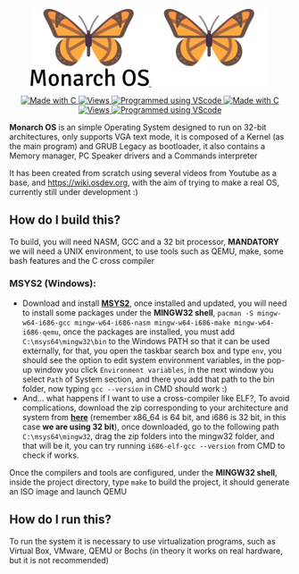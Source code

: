 <!-- Logo -->
<p align="center">
    <a href="https://github.com/TheBigEye/Monarch-OS#gh-light-mode-only"> <!-- if light mode -->
        <img width="42%" src="https://github.com/TheBigEye/TheBigEye/blob/main/assets/projects/Monarch-OS/Light-header.svg?raw=true" alt="Light mode Monarch OS logo!"/>
    </a>
    <a href="https://github.com/TheBigEye/Monarch-OS#gh-dark-mode-only"> <!-- if dark mode -->
        <img width="42%" src="https://github.com/TheBigEye/TheBigEye/blob/main/assets/projects/Monarch-OS/Dark-header.svg?raw=true" alt="Dark mode Monarch OS logo!!"/>
    </a>
</p>

<!-- Badges -->
<p align="center">
     <a href="https://github.com/TheBigEye#gh-light-mode-only"> <!-- if light mode -->
          <img src="https://img.shields.io/badge/C-00599C?style=for-the-badge&logo=c&logoColor=FF9641&color=4f4f4f" title="Made with C"/>
          <img src="https://komarev.com/ghpvc/?username=Eye-Monarch-OS&label=Views&color=FF9641&style=for-the-badge" title="Views" />
          <img src="https://img.shields.io/badge/VSCode-0078D4?style=for-the-badge&logo=visual%20studio%20code&logoColor=FF9641&color=4f4f4f" title="Programmed using VScode"/>
     </a>
     <a href="https://github.com/TheBigEye#gh-dark-mode-only"> <!-- if dark mode -->
          <img src="https://img.shields.io/badge/C-00599C?style=for-the-badge&logo=c&logoColor=FF9641&color=4f4f4f" title="Made with C"/>
          <img src="https://komarev.com/ghpvc/?username=Eye-Monarch-OS&label=Views&color=000000&style=for-the-badge" title="Views"/>
          <img src="https://img.shields.io/badge/VSCode-0078D4?style=for-the-badge&logo=visual%20studio%20code&logoColor=FF9641&color=000000" title="Programmed using VScode"/>
     </a>
</p>


**Monarch OS** is an simple Operating System designed to run on 32-bit architectures, only supports VGA text mode, it is composed of a Kernel (as the main program) and GRUB Legacy as bootloader, it also contains a Memory manager, PC Speaker drivers and a Commands interpreter

It has been created from scratch using several videos from Youtube as a base, and https://wiki.osdev.org, with the aim of trying to make a real OS, currently still under development :)

## How do I build this?
To build, you will need NASM, GCC and a 32 bit processor, **MANDATORY** we will need a UNIX environment, to use tools such as QEMU, make, some bash features and the C cross compiler

### MSYS2 (Windows):
- Download and install [**MSYS2**](https://www.msys2.org/), once installed and updated, you will need to install some packages under the **MINGW32 shell**, `pacman -S mingw-w64-i686-gcc mingw-w64-i686-nasm mingw-w64-i686-make mingw-w64-i686-qemu`, once the packages are installed, you must add `C:\msys64\mingw32\bin` to the Windows PATH so that it can be used externally, for that, you open the taskbar search box and type `env`, you should see the option to edit system environment variables, in the pop-up window you click `Environment variables`, in the next window you select `Path` of System section, and there you add that path to the bin folder, now typing `gcc --version` in CMD should work :)
- And... what happens if I want to use a cross-compiler like ELF?, To avoid complications, download the zip corresponding to your architecture and system from [**here**](https://github.com/lordmilko/i686-elf-tools/releases/tag/7.1.0) (remember x86_64 is 64 bit, and i686 is 32 bit, in this case **we are using 32 bit**), once downloaded, go to the following path `C:\msys64\mingw32`, drag the zip folders into the mingw32 folder, and that will be it, you can try running `i686-elf-gcc --version` from CMD to check if works.

Once the compilers and tools are configured, under the **MINGW32 shell**, inside the project directory, type `make` to build the project, it should generate an ISO image and launch QEMU

## How do I run this?
To run the system it is necessary to use virtualization programs, such as Virtual Box, VMware, QEMU or Bochs (in theory it works on real hardware, but it is not recommended)

<!-- -------------------------------------------------------------------------- Credits ------------------------------------------------------------------------------>
<!-- Header and footer svgs --- kyechan99/capsule-render -->
<!-- Views counter --- antonkomarev/github-profile-views-counter -->
<!-- ---------------------------------------------------------------------------- END -------------------------------------------------------------------------------->
